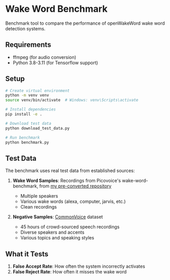 # Wake Word Benchmark

Benchmark tool to compare the performance of openWakeWord wake word detection systems.

## Requirements

- ffmpeg (for audio conversion)
- Python 3.8-3.11 (for Tensorflow support)

## Setup

```bash
# Create virtual environment
python -m venv venv
source venv/bin/activate  # Windows: venv\Scripts\activate

# Install dependencies
pip install -e .

# Download test data
python download_test_data.py

# Run benchmark
python benchmark.py
```

## Test Data

The benchmark uses real test data from established sources:

1. **Wake Word Samples**: Recordings from Picovoice's wake-word-benchmark, from [my pre-converted repository](https://github.com/domdomegg/picovoice-wake-word-benchmark)
   - Multiple speakers
   - Various wake words (alexa, computer, jarvis, etc.)
   - Clean recordings

2. **Negative Samples**: [CommonVoice](https://commonvoice.mozilla.org/) dataset
   - 45 hours of crowd-sourced speech recordings
   - Diverse speakers and accents
   - Various topics and speaking styles

## What it Tests

1. **False Accept Rate**: How often the system incorrectly activates
2. **False Reject Rate**: How often it misses the wake word
